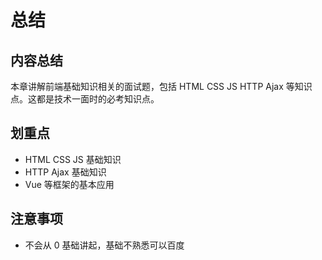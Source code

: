 # 总结

## 内容总结

本章讲解前端基础知识相关的面试题，包括 HTML CSS JS HTTP Ajax 等知识点。这都是技术一面时的必考知识点。

## 划重点

- HTML CSS JS 基础知识
- HTTP Ajax 基础知识
- Vue 等框架的基本应用

## 注意事项

- 不会从 0 基础讲起，基础不熟悉可以百度
